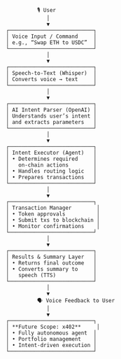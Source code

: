                   🎙️ User
                     │
                     ▼
        ┌───────────────────────────┐
        │ Voice Input / Command     │
        │ e.g., “Swap ETH to USDC”  │
        └───────────────────────────┘
                     │
                     ▼
        ┌───────────────────────────┐
        │ Speech-to-Text (Whisper)  │
        │ Converts voice → text     │
        └───────────────────────────┘
                     │
                     ▼
        ┌───────────────────────────┐
        │ AI Intent Parser (OpenAI) │
        │ Understands user’s intent │
        │ and extracts parameters   │
        └───────────────────────────┘
                     │
                     ▼
        ┌───────────────────────────┐
        │ Intent Executor (Agent)   │
        │ • Determines required     │
        │   on-chain actions        │
        │ • Handles routing logic   │
        │ • Prepares transactions   │
        └───────────────────────────┘
                     │
                     ▼
        ┌───────────────────────────┐
        │ Transaction Manager        │
        │ • Token approvals          │
        │ • Submit txs to blockchain │
        │ • Monitor confirmations    │
        └───────────────────────────┘
                     │
                     ▼
        ┌───────────────────────────┐
        │ Results & Summary Layer   │
        │ • Returns final outcome   │
        │ • Converts summary to     │
        │   speech (TTS)            │
        └───────────────────────────┘
                     │
                     ▼
                  🗣️ Voice Feedback to User
                     │
                     ▼
        ┌───────────────────────────┐
        │ **Future Scope: x402**     │
        │ • Fully autonomous agent  │
        │ • Portfolio management    │
        │ • Intent-driven execution │
        └───────────────────────────┘
